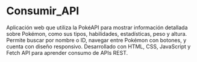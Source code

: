# Consumir_API
Aplicación web que utiliza la PokéAPI para mostrar información detallada sobre Pokémon, como sus tipos, habilidades, estadísticas, peso y altura. Permite buscar por nombre o ID, navegar entre Pokémon con botones, y cuenta con diseño responsivo. Desarrollado con HTML, CSS, JavaScript y Fetch API para aprender consumo de APIs REST.
